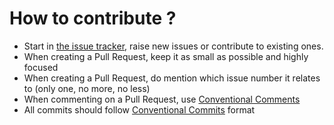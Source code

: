 # How to contribute ?

* Start in [the issue tracker](https://github.com/rija/ghost-ssg/issues), raise new issues or contribute to existing ones.
* When creating a Pull Request, keep it as small as possible and highly focused
* When creating a Pull Request, do mention which issue number it relates to (only one, no more, no less)
* When commenting on a Pull Request, use [Conventional Comments](https://conventionalcomments.org/)
* All commits should follow [Conventional Commits](https://www.conventionalcommits.org/en/v1.0.0/) format

